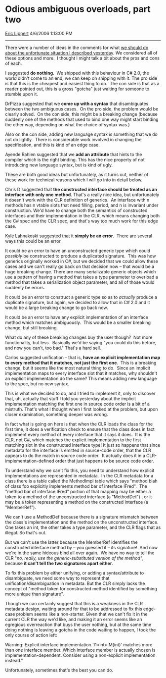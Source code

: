 # Odious ambiguous overloads, part two

[Eric Lippert](https://social.msdn.microsoft.com/profile/Eric%20Lippert) 4/6/2006 1:13:00 PM

-----

There were a number of ideas in the comments for what [we should do about the unfortunate situation I described yesterday](http://blogs.msdn.com/ericlippert/archive/2006/04/05/569085.aspx). We considered all of these options and more.  I thought I might talk a bit about the pros and cons of each.

I suggested **do nothing**.  We shipped with this behaviour in C\# 2.0, the world didn't come to an end, we can keep on shipping with it. The pro side is that this is the cheapest and easiest thing to do.  The con side is that as a reader pointed out, this is a gross "gotcha" just waiting for someone to stumble upon it.

DrPizza suggested that we **come up with a syntax** that disambiguates between the two ambiguous cases.  On the pro side, the problem would be clearly solved.  On the con side, this might be a breaking change (because suddenly one of the methods that used to bind one way might start binding the other way, depending on what the choice of syntax was.)

Also on the con side, adding new language syntax is something that we do not do lightly.  There is considerable work involved in changing the specification, and this is kind of an edge case.

Ayende Rahien suggested that we **add an attribute** that hints to the compiler which is the right binding. This has the nice property of not introducing new language syntax, but is kind of ugly.

These are both good ideas but unfortunately, as it turns out, neither of these work for technical reasons which I will go into in detail below.

Chris D suggested that **the constructed interface should be treated as an interface with only one method**. That's a really nice idea, but unfortunately it doesn't work with the CLR definition of generics.  An interface with n methods has n vtable slots that need filling, period, and n is invariant under construction. We'd have to change both the semantics of constructed interfaces and their implementation in the CLR, which means changing both the C\# spec and the CLR spec, and that's way too much work for this edge case.

Kyle Lahnakoski suggested that it **simply be an error**.  There are several ways this could be an error.

It could be an error to have an unconstructed generic type which could *possibly* be constructed to produce a duplicated signature.  This was how generics originally worked in C\#, but we decided that we could allow these cases and we can't really go back on that decision now – that would be a huge breaking change. There are many serializable generic objects which use a pattern of having a method that takes a type parameter to overload a method that takes a serialization object parameter, and all of those would suddenly be errors.

It could be an error to construct a generic type so as to *actually* produce a duplicate signature, but again, we decided to allow that in C\# 2.0 and it would be a large breaking change to go back now.

It could be an error to have any explicit implementation of an interface method which matches ambiguously.  This would be a smaller breaking change, but still breaking.

What do any of these breaking changes buy the user though?  Not more functionality, but less.  Basically we'd be saying "you could do this before, and now you can't, too bad." That's a hard sell.

Carlos suggested unification – that is, **have an explicit implementation map to every method that it matches, not just the first one**.  This is a breaking change, but it seems like the most natural thing to do.  Since an implicit implementation maps to every interface slot that it matches, why shouldn't an explicit implementation do the same? This means adding new language to the spec, but no new syntax.

This is what we decided to do, and I tried to implement it, only to discover that, uh, actually that stuff I told you yesterday about the implicit implementation matching the first one in source code order is a bit of a mistruth. That's what I thought when I first looked at the problem, but upon closer examination, something deeper was wrong.

In fact what is going on here is that when the CLR loads the class for the first time, it does a verification check to ensure that the class does in fact implement every method of every interface that it says it does.  It is the CLR, not C\#, which matches the explicit implementation to the first matching slot in the constructed interface type\! It just so happens that since metadata for the interface is emitted in source-code order, that the CLR appears to do the match in source code order.  It actually does it in a CLR-implementation-defined order that just happens to be source code order.

To understand why we can't fix this, you need to understand how explicit implementations are represented in metadata.  In the CLR metadata for a class there is a table called the MethodImpl table which says "method blah of class foo explicitly implements method bar of interface IFred".  The "method bar of interface IFred" portion of that mapping may be either a token to a method of the unconstructed interface (a "MethodDef") , or it may be a token representing a method on the constructed interface (a "MemberRef").

We can't use a MethodDef because there is a signature mismatch between the class's implementation and the method on the unconstructed interface.  One takes an int, the other takes a type parameter, and the CLR flags that as illegal. So that's out.

But we can't use the latter because the MemberRef identifies the constructed interface method by – you guessed it – its signature\!  And now we're in the same hideous bind all over again.  We have no way to tell the CLR "*no, really, use the generic-substituted version of the method"*, because **it can't tell the two signatures apart either**.

To fix this problem by either unifying, or adding a syntax/attribute to disambiguate, we need some way to represent that unification/disambiguation in metadata. But the CLR simply lacks the concept of "method token for constructed method identified by something more unique than signature". 

Though we can certainly suggest that this is a weakness in the CLR metadata design, waiting around for that to be addressed to fix this edge-case problem seems like a non-starter. Given that we can't fix it in the current CLR the way we'd like, and making it an error seems like an egregious overreaction that buys the user nothing, but at the same time doing nothing is leaving a gotcha in the code waiting to happen, I took the only course of action left:

 

Warning: Explicit interface implementation 'I1\<int\>.M(int)' matches more than one interface member. Which interface member is actually chosen is implementation-dependent. Consider using a non-explicit implementation instead." 

Unfortunately, sometimes that's the best you can do.

